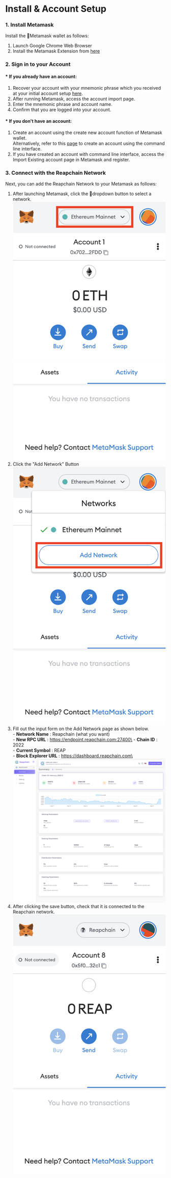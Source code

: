 # Install & Account Setup

### 1. Install Metamask

Install the Metamask wallet as follows:

1. Launch Google Chrome Web Browser
2. Install the Metamask Extension from [here](https://chrome.google.com/webstore/detail/metamask/nkbihfbeogaeaoehlefnkodbefgpgknn)

### 2. Sign in to your Account

#### \* If you already have an account:

1. Recover your account with your mnemonic phrase which you received at your initial account setup [here](../../user-guides/account.md#creating-an-account).
2. After running Metamask, access the account import page.
3. Enter the mnemonic phrase and account name.
4. Confirm that you are logged into your account.

#### \* If you don't have an account:

1. Create an account using the create new account function of Metamask wallet.\
   Alternatively, refer to this [page](../../user-guides/account.md) to create an account using the command line interface.
2. If you have created an account with command line interface, access the Import Existing account page in Metamask and register.

### 3. Connect with the Reapchain Network

Next, you can add the Reapchain Network to your Metamask as follows:

1. After launching Metamask, click the dropdown button to select a network.\
   ![](<../../.gitbook/assets/image (16) (1).png>)
2. Click the "Add Network" Button\
   ![](<../../.gitbook/assets/image (10) (1).png>)
3. Fill out the input form on the Add Network page as shown below.\
   \- **Network Name** : Reapchain (what you want)\
   \- **New RPC URL** : https://endpoint.reapchain.com:27400\
   \- **Chain ID** : 2022\
   \- **Current Symbol** : REAP\
   \- **Block Explorer URL** : https://dashboard.reapchain.com\
   \
   ![](<../../.gitbook/assets/image (6) (1).png>)
4. After clicking the save button, check that it is connected to the Reapchain network.\
   ![](<../../.gitbook/assets/image (18).png>)
